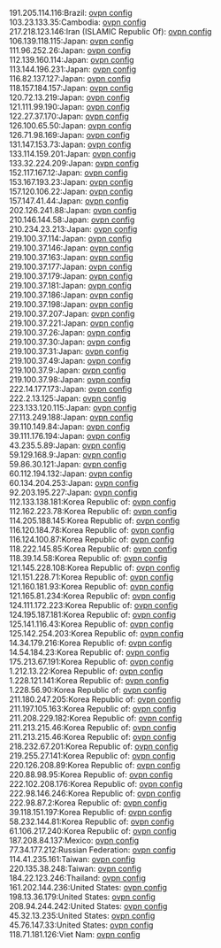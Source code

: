 191.205.114.116:Brazil: [ovpn config](vpn/191_205_114_116.ovpn)  
103.23.133.35:Cambodia: [ovpn config](vpn/103_23_133_35.ovpn)  
217.218.123.146:Iran (ISLAMIC Republic Of): [ovpn config](vpn/217_218_123_146.ovpn)  
106.139.118.115:Japan: [ovpn config](vpn/106_139_118_115.ovpn)  
111.96.252.26:Japan: [ovpn config](vpn/111_96_252_26.ovpn)  
112.139.160.114:Japan: [ovpn config](vpn/112_139_160_114.ovpn)  
113.144.196.231:Japan: [ovpn config](vpn/113_144_196_231.ovpn)  
116.82.137.127:Japan: [ovpn config](vpn/116_82_137_127.ovpn)  
118.157.184.157:Japan: [ovpn config](vpn/118_157_184_157.ovpn)  
120.72.13.219:Japan: [ovpn config](vpn/120_72_13_219.ovpn)  
121.111.99.190:Japan: [ovpn config](vpn/121_111_99_190.ovpn)  
122.27.37.170:Japan: [ovpn config](vpn/122_27_37_170.ovpn)  
126.100.65.50:Japan: [ovpn config](vpn/126_100_65_50.ovpn)  
126.71.98.169:Japan: [ovpn config](vpn/126_71_98_169.ovpn)  
131.147.153.73:Japan: [ovpn config](vpn/131_147_153_73.ovpn)  
133.114.159.201:Japan: [ovpn config](vpn/133_114_159_201.ovpn)  
133.32.224.209:Japan: [ovpn config](vpn/133_32_224_209.ovpn)  
152.117.167.12:Japan: [ovpn config](vpn/152_117_167_12.ovpn)  
153.167.193.23:Japan: [ovpn config](vpn/153_167_193_23.ovpn)  
157.120.106.22:Japan: [ovpn config](vpn/157_120_106_22.ovpn)  
157.147.41.44:Japan: [ovpn config](vpn/157_147_41_44.ovpn)  
202.126.241.88:Japan: [ovpn config](vpn/202_126_241_88.ovpn)  
210.146.144.58:Japan: [ovpn config](vpn/210_146_144_58.ovpn)  
210.234.23.213:Japan: [ovpn config](vpn/210_234_23_213.ovpn)  
219.100.37.114:Japan: [ovpn config](vpn/219_100_37_114.ovpn)  
219.100.37.146:Japan: [ovpn config](vpn/219_100_37_146.ovpn)  
219.100.37.163:Japan: [ovpn config](vpn/219_100_37_163.ovpn)  
219.100.37.177:Japan: [ovpn config](vpn/219_100_37_177.ovpn)  
219.100.37.179:Japan: [ovpn config](vpn/219_100_37_179.ovpn)  
219.100.37.181:Japan: [ovpn config](vpn/219_100_37_181.ovpn)  
219.100.37.186:Japan: [ovpn config](vpn/219_100_37_186.ovpn)  
219.100.37.198:Japan: [ovpn config](vpn/219_100_37_198.ovpn)  
219.100.37.207:Japan: [ovpn config](vpn/219_100_37_207.ovpn)  
219.100.37.221:Japan: [ovpn config](vpn/219_100_37_221.ovpn)  
219.100.37.26:Japan: [ovpn config](vpn/219_100_37_26.ovpn)  
219.100.37.30:Japan: [ovpn config](vpn/219_100_37_30.ovpn)  
219.100.37.31:Japan: [ovpn config](vpn/219_100_37_31.ovpn)  
219.100.37.49:Japan: [ovpn config](vpn/219_100_37_49.ovpn)  
219.100.37.9:Japan: [ovpn config](vpn/219_100_37_9.ovpn)  
219.100.37.98:Japan: [ovpn config](vpn/219_100_37_98.ovpn)  
222.14.177.173:Japan: [ovpn config](vpn/222_14_177_173.ovpn)  
222.2.13.125:Japan: [ovpn config](vpn/222_2_13_125.ovpn)  
223.133.120.115:Japan: [ovpn config](vpn/223_133_120_115.ovpn)  
27.113.249.188:Japan: [ovpn config](vpn/27_113_249_188.ovpn)  
39.110.149.84:Japan: [ovpn config](vpn/39_110_149_84.ovpn)  
39.111.176.194:Japan: [ovpn config](vpn/39_111_176_194.ovpn)  
43.235.5.89:Japan: [ovpn config](vpn/43_235_5_89.ovpn)  
59.129.168.9:Japan: [ovpn config](vpn/59_129_168_9.ovpn)  
59.86.30.121:Japan: [ovpn config](vpn/59_86_30_121.ovpn)  
60.112.194.132:Japan: [ovpn config](vpn/60_112_194_132.ovpn)  
60.134.204.253:Japan: [ovpn config](vpn/60_134_204_253.ovpn)  
92.203.195.227:Japan: [ovpn config](vpn/92_203_195_227.ovpn)  
112.133.138.181:Korea Republic of: [ovpn config](vpn/112_133_138_181.ovpn)  
112.162.223.78:Korea Republic of: [ovpn config](vpn/112_162_223_78.ovpn)  
114.205.188.145:Korea Republic of: [ovpn config](vpn/114_205_188_145.ovpn)  
116.120.184.78:Korea Republic of: [ovpn config](vpn/116_120_184_78.ovpn)  
116.124.100.87:Korea Republic of: [ovpn config](vpn/116_124_100_87.ovpn)  
118.222.145.85:Korea Republic of: [ovpn config](vpn/118_222_145_85.ovpn)  
118.39.14.58:Korea Republic of: [ovpn config](vpn/118_39_14_58.ovpn)  
121.145.228.108:Korea Republic of: [ovpn config](vpn/121_145_228_108.ovpn)  
121.151.228.71:Korea Republic of: [ovpn config](vpn/121_151_228_71.ovpn)  
121.160.181.93:Korea Republic of: [ovpn config](vpn/121_160_181_93.ovpn)  
121.165.81.234:Korea Republic of: [ovpn config](vpn/121_165_81_234.ovpn)  
124.111.172.223:Korea Republic of: [ovpn config](vpn/124_111_172_223.ovpn)  
124.195.187.181:Korea Republic of: [ovpn config](vpn/124_195_187_181.ovpn)  
125.141.116.43:Korea Republic of: [ovpn config](vpn/125_141_116_43.ovpn)  
125.142.254.203:Korea Republic of: [ovpn config](vpn/125_142_254_203.ovpn)  
14.34.179.216:Korea Republic of: [ovpn config](vpn/14_34_179_216.ovpn)  
14.54.184.23:Korea Republic of: [ovpn config](vpn/14_54_184_23.ovpn)  
175.213.67.191:Korea Republic of: [ovpn config](vpn/175_213_67_191.ovpn)  
1.212.13.22:Korea Republic of: [ovpn config](vpn/1_212_13_22.ovpn)  
1.228.121.141:Korea Republic of: [ovpn config](vpn/1_228_121_141.ovpn)  
1.228.56.90:Korea Republic of: [ovpn config](vpn/1_228_56_90.ovpn)  
211.180.247.205:Korea Republic of: [ovpn config](vpn/211_180_247_205.ovpn)  
211.197.105.163:Korea Republic of: [ovpn config](vpn/211_197_105_163.ovpn)  
211.208.229.182:Korea Republic of: [ovpn config](vpn/211_208_229_182.ovpn)  
211.213.215.46:Korea Republic of: [ovpn config](vpn/211_213_215_46.ovpn)  
211.213.215.46:Korea Republic of: [ovpn config](vpn/211_213_215_46.ovpn)  
218.232.67.201:Korea Republic of: [ovpn config](vpn/218_232_67_201.ovpn)  
219.255.27.141:Korea Republic of: [ovpn config](vpn/219_255_27_141.ovpn)  
220.126.208.89:Korea Republic of: [ovpn config](vpn/220_126_208_89.ovpn)  
220.88.98.95:Korea Republic of: [ovpn config](vpn/220_88_98_95.ovpn)  
222.102.208.176:Korea Republic of: [ovpn config](vpn/222_102_208_176.ovpn)  
222.98.146.246:Korea Republic of: [ovpn config](vpn/222_98_146_246.ovpn)  
222.98.87.2:Korea Republic of: [ovpn config](vpn/222_98_87_2.ovpn)  
39.118.151.197:Korea Republic of: [ovpn config](vpn/39_118_151_197.ovpn)  
58.232.144.81:Korea Republic of: [ovpn config](vpn/58_232_144_81.ovpn)  
61.106.217.240:Korea Republic of: [ovpn config](vpn/61_106_217_240.ovpn)  
187.208.84.137:Mexico: [ovpn config](vpn/187_208_84_137.ovpn)  
77.34.177.212:Russian Federation: [ovpn config](vpn/77_34_177_212.ovpn)  
114.41.235.161:Taiwan: [ovpn config](vpn/114_41_235_161.ovpn)  
220.135.38.248:Taiwan: [ovpn config](vpn/220_135_38_248.ovpn)  
184.22.123.246:Thailand: [ovpn config](vpn/184_22_123_246.ovpn)  
161.202.144.236:United States: [ovpn config](vpn/161_202_144_236.ovpn)  
198.13.36.179:United States: [ovpn config](vpn/198_13_36_179.ovpn)  
208.94.244.242:United States: [ovpn config](vpn/208_94_244_242.ovpn)  
45.32.13.235:United States: [ovpn config](vpn/45_32_13_235.ovpn)  
45.76.147.33:United States: [ovpn config](vpn/45_76_147_33.ovpn)  
118.71.181.126:Viet Nam: [ovpn config](vpn/118_71_181_126.ovpn)  

